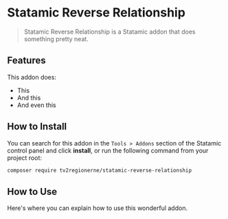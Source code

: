 # Statamic Reverse Relationship

> Statamic Reverse Relationship is a Statamic addon that does something pretty neat.

## Features

This addon does:

- This
- And this
- And even this

## How to Install

You can search for this addon in the `Tools > Addons` section of the Statamic control panel and click **install**, or run the following command from your project root:

``` bash
composer require tv2regionerne/statamic-reverse-relationship
```

## How to Use

Here's where you can explain how to use this wonderful addon.
